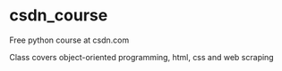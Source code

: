 # csdn_course
Free python course at csdn.com

Class covers object-oriented programming, html, css and web scraping